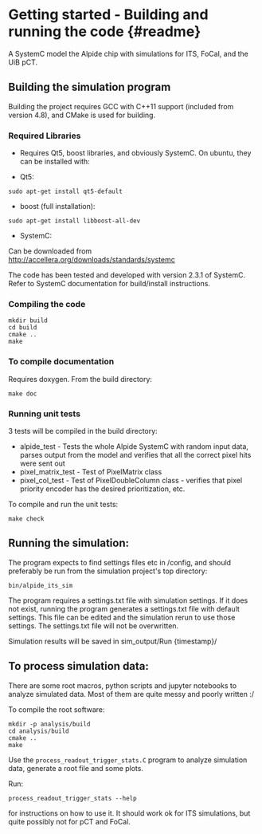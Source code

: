 # Getting started - Building and running the code {#readme}

A SystemC model the Alpide chip with simulations for ITS, FoCal, and the UiB pCT.

## Building the simulation program

Building the project requires GCC with C++11 support (included from version 4.8), and CMake is used for building.

### Required Libraries
- Requires Qt5, boost libraries, and obviously SystemC. On ubuntu, they can be installed with:

- Qt5:
```
sudo apt-get install qt5-default
```

-  boost (full installation):
```
sudo apt-get install libboost-all-dev
```

- SystemC:

Can be downloaded from http://accellera.org/downloads/standards/systemc

The code has been tested and developed with version 2.3.1 of SystemC. Refer to SystemC documentation for build/install instructions.


### Compiling the code

```
mkdir build
cd build
cmake ..
make
```

### To compile documentation
Requires doxygen. From the build directory:

```
make doc
```


### Running unit tests
3 tests will be compiled in the build directory:
* alpide_test - Tests the whole Alpide SystemC with random input data, parses output from the model and verifies that all the correct pixel hits were sent out
* pixel_matrix_test - Test of PixelMatrix class
* pixel_col_test - Test of PixelDoubleColumn class - verifies that pixel priority encoder has the desired prioritization, etc.

To compile and run the unit tests:

```
make check
```

## Running the simulation:

The program expects to find settings files etc in <current working directory>/config, and should preferably be run from the simulation project's top directory:

```
bin/alpide_its_sim
```

The program requires a settings.txt file with simulation settings. If it does not exist, running the program generates a settings.txt file with default settings. This file can be edited and the simulation rerun to use those settings. The settings.txt file will not be overwritten.

Simulation results will be saved in sim_output/Run {timestamp}/


## To process simulation data:

There are some root macros, python scripts and jupyter notebooks to analyze simulated data. Most of them are quite messy and poorly written :/

To compile the root software:
```
mkdir -p analysis/build
cd analysis/build
cmake ..
make
```

Use the `process_readout_trigger_stats.C` program to analyze simulation data, generate a root file and some plots.

Run:
```
process_readout_trigger_stats --help
```
for instructions on how to use it. It should work ok for ITS simulations, but quite possibly not for pCT and FoCal.
